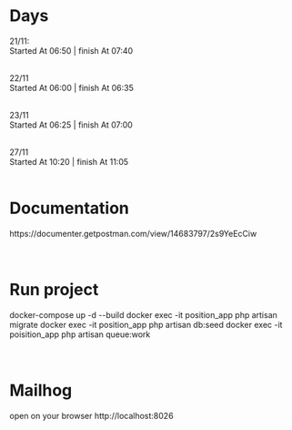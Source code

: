 <h1>Days</h1>
21/11:<br>
Started At 06:50 | finish At 07:40<br><br>

22/11<br>
Started At 06:00 | finish At 06:35<br><br>

23/11<br>
Started At 06:25  | finish At 07:00<br><br>

27/11<br>
Started At 10:20 | finish At 11:05<br><br>

<h1>Documentation</h1>
https://documenter.getpostman.com/view/14683797/2s9YeEcCiw<br><br><br>


<h1>Run project</h1>

docker-compose up -d --build
docker exec -it position_app php artisan migrate
docker exec -it position_app php artisan db:seed
docker exec -it poisition_app php artisan queue:work<br><br><br>

<h1>Mailhog</h1>

open on your browser http://localhost:8026
